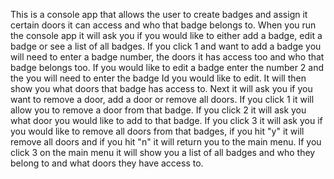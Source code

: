 This is a console app that allows the user to create badges and assign it certain doors it can access and who that badge belongs to. When you run the console app it will ask you if you would like to either add a badge, edit a badge or see a list of all badges. If you click 1 and want to add a badge you will need to enter a badge number, the doors it has access too and who that badge belongs too. If you would like to edit a badge enter the number 2 and the  you will need to enter the badge Id you would like to edit. It will then show you what doors that badge has access to. Next it will ask you if you want to remove a door, add a door or remove all doors. If you click 1 it will allow you to remove a door from that badge. If you click 2 it will ask you what door you would like to add to that badge. If you click 3 it will ask you if you would like to remove all doors from that badges, if you hit "y" it will remove all doors and if you hit "n" it will return you to the main menu. If you click 3 on the main menu it will show you a list of all badges and who they belong to and what doors they have access to.